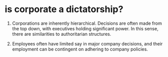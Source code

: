 is corporate a dictatorship?
=============================


1) Corporations are inherently hierarchical. Decisions are often made from the top down, with executives holding significant power. In this sense, there are similarities to authoritarian structures.   

2) Employees often have limited say in major company decisions, and their employment can be contingent on adhering to company policies.


